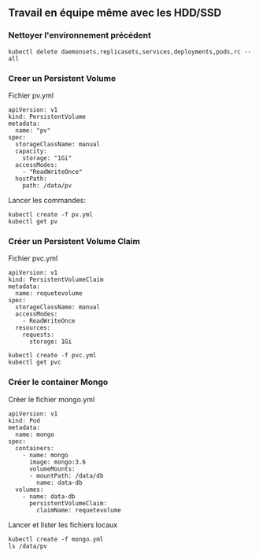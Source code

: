 ## Travail en équipe même avec les HDD/SSD

### Nettoyer l'environnement précédent

`kubectl delete daemonsets,replicasets,services,deployments,pods,rc --all`

### Creer un Persistent Volume

Fichier pv.yml

```
apiVersion: v1
kind: PersistentVolume
metadata:
  name: "pv"
spec:
  storageClassName: manual
  capacity:
    storage: "1Gi"
  accessModes:
    - "ReadWriteOnce"
  hostPath:
    path: /data/pv
```

Lancer les commandes: 
```
kubectl create -f pv.yml
kubectl get pv
```

### Créer un Persistent Volume Claim

Fichier pvc.yml
```
apiVersion: v1
kind: PersistentVolumeClaim
metadata:
  name: requetevolume
spec:
  storageClassName: manual
  accessModes:
    - ReadWriteOnce
  resources:
    requests:
      storage: 1Gi
```


```
kubectl create -f pvc.yml
kubectl get pvc
```

### Créer le container Mongo

Créer le fichier mongo.yml

```
apiVersion: v1
kind: Pod
metadata:
  name: mongo
spec:
  containers:
    - name: mongo
      image: mongo:3.6
      volumeMounts:
      - mountPath: /data/db
        name: data-db
  volumes:
    - name: data-db
      persistentVolumeClaim:
        claimName: requetevolume
```

Lancer et lister les fichiers locaux
```
kubectl create -f mongo.yml
ls /data/pv 
```

